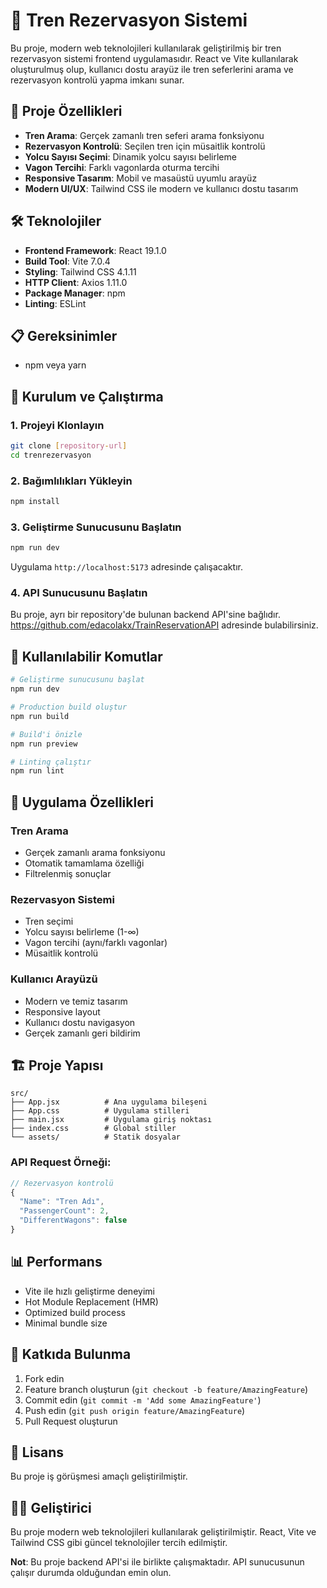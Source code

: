# 🚂 Tren Rezervasyon Sistemi

Bu proje, modern web teknolojileri kullanılarak geliştirilmiş bir tren rezervasyon sistemi frontend uygulamasıdır. React ve Vite kullanılarak oluşturulmuş olup, kullanıcı dostu arayüz ile tren seferlerini arama ve rezervasyon kontrolü yapma imkanı sunar.

## 🎯 Proje Özellikleri

- **Tren Arama**: Gerçek zamanlı tren seferi arama fonksiyonu
- **Rezervasyon Kontrolü**: Seçilen tren için müsaitlik kontrolü
- **Yolcu Sayısı Seçimi**: Dinamik yolcu sayısı belirleme
- **Vagon Tercihi**: Farklı vagonlarda oturma tercihi
- **Responsive Tasarım**: Mobil ve masaüstü uyumlu arayüz
- **Modern UI/UX**: Tailwind CSS ile modern ve kullanıcı dostu tasarım

## 🛠️ Teknolojiler

- **Frontend Framework**: React 19.1.0
- **Build Tool**: Vite 7.0.4
- **Styling**: Tailwind CSS 4.1.11
- **HTTP Client**: Axios 1.11.0
- **Package Manager**: npm
- **Linting**: ESLint

## 📋 Gereksinimler

- npm veya yarn

## 🚀 Kurulum ve Çalıştırma

### 1. Projeyi Klonlayın

```bash
git clone [repository-url]
cd trenrezervasyon
```

### 2. Bağımlılıkları Yükleyin

```bash
npm install
```

### 3. Geliştirme Sunucusunu Başlatın

```bash
npm run dev
```

Uygulama `http://localhost:5173` adresinde çalışacaktır.

### 4. API Sunucusunu Başlatın

Bu proje, ayrı bir repository'de bulunan backend API'sine bağlıdır. https://github.com/edacolakx/TrainReservationAPI adresinde bulabilirsiniz.

## 🔧 Kullanılabilir Komutlar

```bash
# Geliştirme sunucusunu başlat
npm run dev

# Production build oluştur
npm run build

# Build'i önizle
npm run preview

# Linting çalıştır
npm run lint
```

## 📱 Uygulama Özellikleri

### Tren Arama

- Gerçek zamanlı arama fonksiyonu
- Otomatik tamamlama özelliği
- Filtrelenmiş sonuçlar

### Rezervasyon Sistemi

- Tren seçimi
- Yolcu sayısı belirleme (1-∞)
- Vagon tercihi (aynı/farklı vagonlar)
- Müsaitlik kontrolü

### Kullanıcı Arayüzü

- Modern ve temiz tasarım
- Responsive layout
- Kullanıcı dostu navigasyon
- Gerçek zamanlı geri bildirim

## 🏗️ Proje Yapısı

```
src/
├── App.jsx          # Ana uygulama bileşeni
├── App.css          # Uygulama stilleri
├── main.jsx         # Uygulama giriş noktası
├── index.css        # Global stiller
└── assets/          # Statik dosyalar
```

### API Request Örneği:

```javascript
// Rezervasyon kontrolü
{
  "Name": "Tren Adı",
  "PassengerCount": 2,
  "DifferentWagons": false
}
```

## 📊 Performans

- Vite ile hızlı geliştirme deneyimi
- Hot Module Replacement (HMR)
- Optimized build process
- Minimal bundle size

## 🤝 Katkıda Bulunma

1. Fork edin
2. Feature branch oluşturun (`git checkout -b feature/AmazingFeature`)
3. Commit edin (`git commit -m 'Add some AmazingFeature'`)
4. Push edin (`git push origin feature/AmazingFeature`)
5. Pull Request oluşturun

## 📝 Lisans

Bu proje iş görüşmesi amaçlı geliştirilmiştir.

## 👨‍💻 Geliştirici

Bu proje modern web teknolojileri kullanılarak geliştirilmiştir. React, Vite ve Tailwind CSS gibi güncel teknolojiler tercih edilmiştir.

**Not**: Bu proje backend API'si ile birlikte çalışmaktadır. API sunucusunun çalışır durumda olduğundan emin olun.
